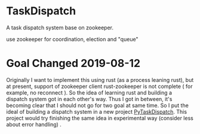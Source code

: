 # TaskDispatch
A task dispatch system base on zookeeper.

use zookeeper for coordination, election and "queue"

# Goal Changed 2019-08-12

Originally I want to implement this using rust (as a process leaning rust), but at present, support of zookeeper client rust-zookeeper is not complete ( for example, no reconnect ). So the idea of learning rust and building a dispatch system got in each other's way. Thus I got in between, it's becoming clear that I should not go for two goal at same time. So I put the ideal of building a dispatch system in a new project [PyTaskDispatch](https://github.com/ianzhang1988/PyTaskDispatch.git). This project would try finishing the same idea in experimental way (consider less about error handling) .



